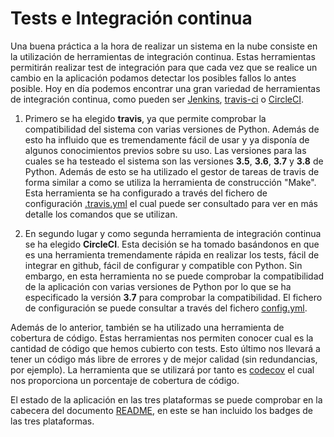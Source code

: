 # Tests e Integración continua

Una buena práctica a la hora de realizar un sistema en la nube consiste en la utilización de herramientas de integración continua. Estas herramientas permitirán realizar test de integración para que cada vez que se realice un cambio en la aplicación podamos detectar los posibles fallos lo antes posible. Hoy en día podemos encontrar una gran variedad de herramientas de integración continua, como pueden ser [Jenkins](https://jenkins.io/), [travis-ci](https://travis-ci.org/) o [CircleCI](https://circleci.com/).

1. Primero se ha elegido **travis**, ya que permite comprobar la compatibilidad del sistema con varias versiones de Python. Además de esto ha influido que es tremendamente fácil de usar y ya disponía de algunos conocimientos previos sobre su uso. Las versiones para las cuales se ha testeado el sistema son las versiones **3.5**, **3.6**, **3.7** y **3.8** de Python. Además de esto se ha utilizado el gestor de tareas de travis de forma similar a como se utiliza la herramienta de construcción "Make".
Esta herramienta se ha configurado a través del fichero de configuración [.travis.yml](../.travis.yml) el cual puede ser consultado para ver en más detalle los comandos que se utilizan.

2. En segundo lugar y como segunda herramienta de integración continua se ha elegido **CircleCI**. Esta decisión se ha tomado basándonos en que es una herramienta tremendamente rápida en realizar los tests, fácil de integrar en github, fácil de configurar y compatible con Python. Sin embargo, en esta herramienta no se puede comprobar la compatibilidad de la aplicación con varias versiones de Python por lo que se ha especificado la versión **3.7** para comprobar la compatibilidad. El fichero de configuración se puede consultar a través del fichero [config.yml](../.circleci/config.yml).

Además de lo anterior, también se ha utilizado una herramienta de cobertura de código. Estas herramientas nos permiten conocer cual es la cantidad de código que hemos cubierto con tests. Esto último nos llevará a tener un código más libre de errores y de mejor calidad (sin redundancias, por ejemplo). La herramienta que se utilizará por tanto es [codecov](https://codecov.io/) el cual nos proporciona un porcentaje de cobertura de código.

El estado de la aplicación en las tres plataformas se puede comprobar en la cabecera del documento [README](../README.md), en este se han incluido los badges de las tres plataformas.

